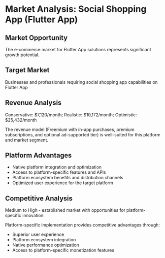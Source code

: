 # Market Analysis: Social Shopping App (Flutter App)

## Market Opportunity
The e-commerce market for Flutter App solutions represents significant growth potential.

## Target Market
Businesses and professionals requiring social shopping app capabilities on Flutter App

## Revenue Analysis
Conservative: $7,120/month; Realistic: $10,172/month; Optimistic: $25,432/month

The revenue model (Freemium with in-app purchases, premium subscriptions, and optional ad-supported tier) is well-suited for this platform and market segment.

## Platform Advantages
- Native platform integration and optimization
- Access to platform-specific features and APIs
- Platform ecosystem benefits and distribution channels
- Optimized user experience for the target platform

## Competitive Analysis
Medium to High - established market with opportunities for platform-specific innovation

Platform-specific implementation provides competitive advantages through:
- Superior user experience
- Platform ecosystem integration
- Native performance optimization
- Access to platform-specific monetization features
